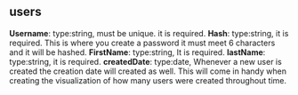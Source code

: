 ## users
**Username**: type:string, must be unique. it is required.
**Hash**: type:string, it is required. This is where you create a password it must meet 6 characters and it will be hashed.
**FirstName**: type:string, It is required.
**lastName**: type:string, it is required.
**createdDate**: type:date, Whenever a new user is created the creation date will created as well. This will come in handy when creating the visualization of how many users were created throughout time.
